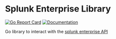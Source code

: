 # Splunk Enterprise Library

[![Go Report Card](https://goreportcard.com/badge/github.com/vertoforce/go-splunk)](https://goreportcard.com/report/github.com/vertoforce/go-splunk)
[![Documentation](https://godoc.org/github.com/vertoforce/go-splunk?status.svg)](https://godoc.org/github.com/vertoforce/go-splunk)

Go library to interact with the [splunk enterprise API](https://docs.splunk.com/Documentation/Splunk/8.0.5/RESTREF/RESTprolog)
